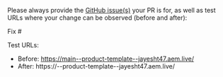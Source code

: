 Please always provide the [GitHub issue(s)](../issues) your PR is for, as well as test URLs where your change can be observed (before and after):

Fix #<gh-issue-id>

Test URLs:
- Before: https://main--product-template--jayesht47.aem.live/
- After: https://<branch>--product-template--jayesht47.aem.live/
